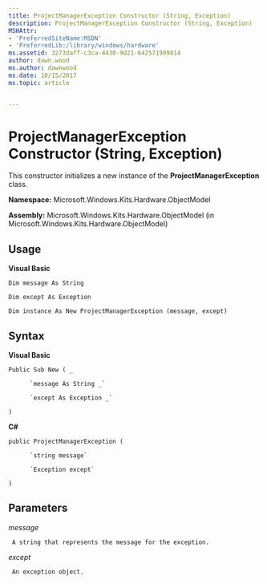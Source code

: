 ```yaml
---
title: ProjectManagerException Constructor (String, Exception)
description: ProjectManagerException Constructor (String, Exception)
MSHAttr:
- 'PreferredSiteName:MSDN'
- 'PreferredLib:/library/windows/hardware'
ms.assetid: 3273daff-c3ca-4430-9d21-642571999814
author: dawn.wood
ms.author: dawnwood
ms.date: 10/15/2017
ms.topic: article


---
```


# ProjectManagerException Constructor (String, Exception)


This constructor initializes a new instance of the **ProjectManagerException** class.

**Namespace:** Microsoft.Windows.Kits.Hardware.ObjectModel

**Assembly:** Microsoft.Windows.Kits.Hardware.ObjectModel (in Microsoft.Windows.Kits.Hardware.ObjectModel)

## <span id="Usage"></span><span id="usage"></span><span id="USAGE"></span>Usage


**Visual Basic**

`Dim message As String`

`Dim except As Exception`

`Dim instance As New ProjectManagerException (message, except)`

## <span id="Syntax"></span><span id="syntax"></span><span id="SYNTAX"></span>Syntax


**Visual Basic**

`Public Sub New ( _`

          `message As String _`

          `except As Exception _`

`)`

**C#**

`public ProjectManagerException (`

          `string message`

          `Exception except`

`)`

## <span id="Parameters"></span><span id="parameters"></span><span id="PARAMETERS"></span>Parameters


*message*

     A string that represents the message for the exception.

*except*

     An exception object.

 

 






